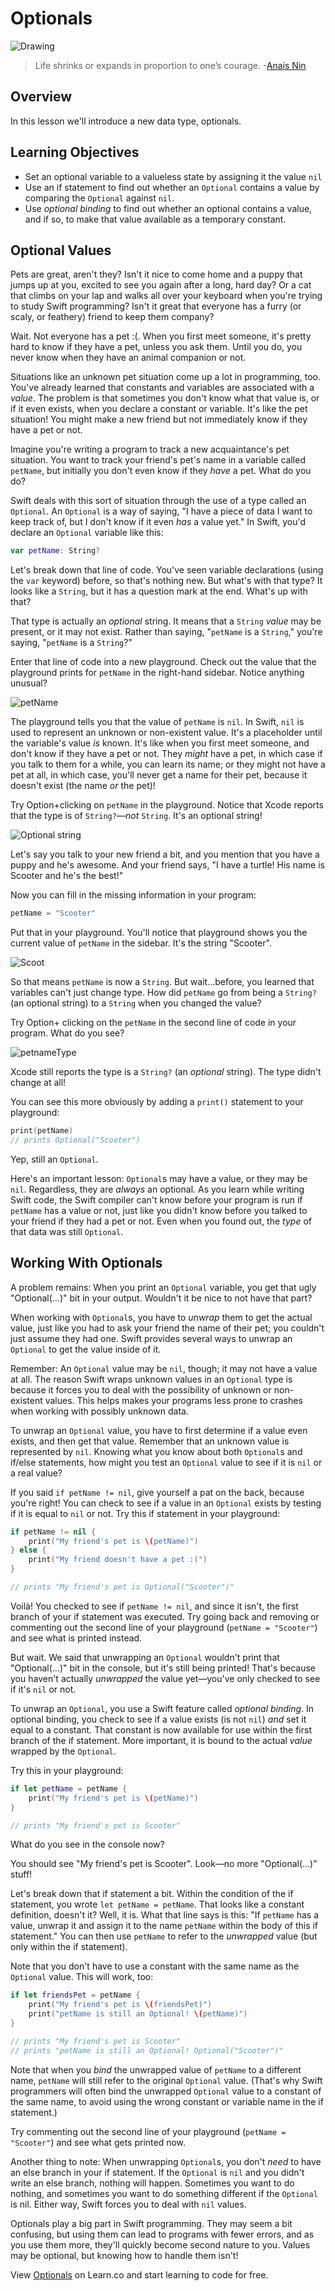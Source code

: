 # Optionals

![Drawing](http://i.imgur.com/Cm2xYU2.jpg?1)

> Life shrinks or expands in proportion to one’s courage. -[Anais Nin](https://en.wikipedia.org/wiki/Anaïs_Nin)

## Overview

In this lesson we'll introduce a new data type, optionals. 

## Learning Objectives

* Set an optional variable to a valueless state by assigning it the value `nil`
* Use an if statement to find out whether an `Optional` contains a value by comparing the `Optional` against `nil`.
* Use *optional binding* to find out whether an optional contains a value, and if so, to make that value available as a temporary constant.

## Optional Values

Pets are great, aren't they? Isn't it nice to come home and a puppy that jumps up at you, excited to see you again after a long, hard day? Or a cat that climbs on your lap and walks all over your keyboard when you're trying to study Swift programming? Isn't it great that everyone has a furry (or scaly, or feathery) friend to keep them company?

Wait. Not everyone has a pet :(. When you first meet someone, it's pretty hard to know if they have a pet, unless you ask them. Until you do, you never know when they have an animal companion or not.

Situations like an unknown pet situation come up a lot in programming, too. You've already learned that constants and variables are associated with a _value_. The problem is that sometimes you don't know what that value is, or if it even exists, when you declare a constant or variable. It's like the pet situation! You might make a new friend but not immediately know if they have a pet or not.

Imagine you're writing a program to track a new acquaintance's pet situation. You want to track your friend's pet's name in a variable called `petName`, but initially you don't even know if they _have_ a pet. What do you do?

Swift deals with this sort of situation through the use of a type called an `Optional`. An `Optional` is a way of saying, "I have a piece of data I want to keep track of, but I don't know if it even _has_ a value yet." In Swift, you'd declare an `Optional` variable like this:

```swift
var petName: String?
```

Let's break down that line of code. You've seen variable declarations (using the `var` keyword) before, so that's nothing new. But what's with that type? It looks like a `String`, but it has a question mark at the end. What's up with that?

That type is actually an _optional_ string. It means that a `String` _value_ may be present, or it may not exist. Rather than saying, "`petName` is a `String`," you're saying, "`petName` is a `String`?"

Enter that line of code into a new playground. Check out the value that the playground prints for `petName` in the right-hand sidebar. Notice anything unusual?

![petName](http://i.imgur.com/oNpWF2Z.png)

The playground tells you that the value of `petName` is `nil`. In Swift, `nil` is used to represent an unknown or non-existent value. It's a placeholder until the variable's value _is_ known. It's like when you first meet someone, and don't know if they have a pet or not. They _might_ have a pet, in which case if you talk to them for a while, you can learn its name; or they might not have a pet at all, in which case, you'll never get a name for their pet, because it doesn't exist (the name _or_ the pet)!

Try Option+clicking on `petName` in the playground. Notice that Xcode reports that the type is of `String?`—_not_ `String`. It's an optional string!

![Optional string](http://i.imgur.com/l8KXEe3.png)

Let's say you talk to your new friend a bit, and you mention that you have a puppy and he's awesome. And your friend says, "I have a turtle! His name is Scooter and he's the best!"

Now you can fill in the missing information in your program:

```swift
petName = "Scooter"
```

Put that in your playground. You'll notice that playground shows you the current value of `petName` in the sidebar. It's the string "Scooter".

![Scoot](http://i.imgur.com/yq3Cg3o.png)

So that means `petName` is now a `String`. But wait...before, you learned that variables can't just change type. How did `petName` go from being a `String?` (an optional string) to a `String` when you changed the value?

Try Option+ clicking on the `petName` in the second line of code in your program. What do you see?

![petnameType](http://i.imgur.com/Zom71gF.png)

Xcode still reports the type is a `String?` (an _optional_ string). The type didn't change at all!

You can see this more obviously by adding a `print()` statement to your playground:

```swift
print(petName)
// prints Optional("Scooter")
```

Yep, still an `Optional`.

Here's an important lesson: `Optional`s may have a value, or they may be `nil`. Regardless, they are _always_ an optional. As you learn while writing Swift code, the Swift compiler can't know before your program is run if `petName` has a value or not, just like you didn't know before you talked to your friend if they had a pet or not. Even when you found out, the _type_ of that data was still `Optional`.

## Working With Optionals

A problem remains: When you print an `Optional` variable, you get that ugly "Optional(...)" bit in your output. Wouldn't it be nice to not have that part?

When working with `Optional`s, you have to _unwrap_ them to get the actual value, just like you had to ask your friend the name of their pet; you couldn't just assume they had one. Swift provides several ways to unwrap an `Optional` to get the value inside of it.

Remember: An `Optional` value may be `nil`, though; it may not have a value at all. The reason Swift wraps unknown values in an `Optional` type is because it forces you to deal with the possibility of unknown or non-existent values. This helps makes your programs less prone to crashes when working with possibly unknown data.

To unwrap an `Optional` value, you have to first determine if a value even exists, and then get that value. Remember that an unknown value is represented by `nil`. Knowing what you know about both `Optional`s and if/else statements, how might you test an `Optional` value to see if it is `nil` or a real value?

If you said `if petName != nil`, give yourself a pat on the back, because you're right! You can check to see if a value in an `Optional` exists by testing if it is equal to `nil` or not. Try this if statement in your playground:

```swift
if petName != nil {
    print("My friend's pet is \(petName)")
} else {
    print("My friend doesn't have a pet :(")
}

// prints "My friend's pet is Optional("Scooter")"
```

Voilà! You checked to see if `petName != nil`, and since it isn't, the first branch of your if statement was executed. Try going back and removing or commenting out the second line of your playground (`petName = "Scooter"`) and see what is printed instead.

But wait. We said that unwrapping an `Optional` wouldn't print that "Optional(...)" bit in the console, but it's still being printed! That's because you haven't actually _unwrapped_ the value yet—you've only checked to see if it's `nil` or not.

To unwrap an `Optional`, you use a Swift feature called _optional binding_. In optional binding, you check to see if a value exists (is not `nil`) _and_ set it equal to a constant. That constant is now available for use within the first branch of the if statement. More important, it is bound to the actual _value_ wrapped by the `Optional`.

Try this in your playground:

```swift
if let petName = petName {
    print("My friend's pet is \(petName)")
}

// prints "My friend's pet is Scooter"
```

What do you see in the console now?

You should see "My friend's pet is Scooter". Look—no more "Optional(...)" stuff!

Let's break down that if statement a bit. Within the condition of the if statement, you wrote `let petName = petName`. That looks like a constant definition, doesn't it? Well, it is. What that line says is this: "If `petName` has a value, unwrap it and assign it to the name `petName` within the body of this if statement." You can then use `petName` to refer to the _unwrapped_ value (but only within the if statement).

Note that you don't have to use a constant with the same name as the `Optional` value. This will work, too:

```swift
if let friendsPet = petName {
    print("My friend's pet is \(friendsPet)")
    print("petName is still an Optional! \(petName)")
}

// prints "My friend's pet is Scooter"
// prints "petName is still an Optional! Optional("Scooter")"
```

Note that when you _bind_ the unwrapped value of `petName` to a different name, `petName` will still refer to the original `Optional` value. (That's why Swift programmers will often bind the unwrapped `Optional` value to a constant of the same name, to avoid using the wrong constant or variable name in the if statement.)

Try commenting out the second line of your playground (`petName = "Scooter"`) and see what gets printed now.

Another thing to note: When unwrapping `Optional`s, you don't _need_ to have an else branch in your if statement. If the `Optional` is `nil` and you didn't write an else branch, nothing will happen. Sometimes you want to do nothing, and sometimes you want to do something different if the `Optional` is nil. Either way, Swift forces you to deal with `nil` values.

Optionals play a big part in Swift programming. They may seem a bit confusing, but using them can lead to programs with fewer errors, and as you use them more, they'll quickly become second nature to you. Values may be optional, but knowing how to handle them isn't!

<p class='util--hide'>View <a href='https://learn.co/lessons/swift-optionals-readme'>Optionals</a> on Learn.co and start learning to code for free.</p>
